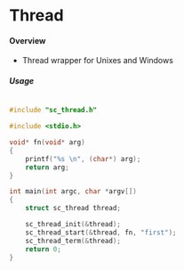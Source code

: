 # Thread

#### Overview

- Thread wrapper for Unixes and Windows


##### Usage


```c

#include "sc_thread.h"

#include <stdio.h>

void* fn(void* arg)
{
    printf("%s \n", (char*) arg);
    return arg;
}

int main(int argc, char *argv[])
{
    struct sc_thread thread;

    sc_thread_init(&thread);
    sc_thread_start(&thread, fn, "first");
    sc_thread_term(&thread);
    return 0;
}

```
